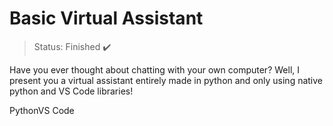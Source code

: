 # Basic Virtual Assistant

> Status: Finished ✔️

Have you ever thought about chatting with your own computer?
Well, I present you a virtual assistant entirely made in python and only using native python and VS Code libraries!

<table>
  <tr>Python<tr>
  <tr>VS Code<tr>
</table>


